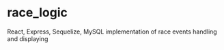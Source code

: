 # race_logic
React, Express, Sequelize, MySQL implementation of race events handling and displaying
